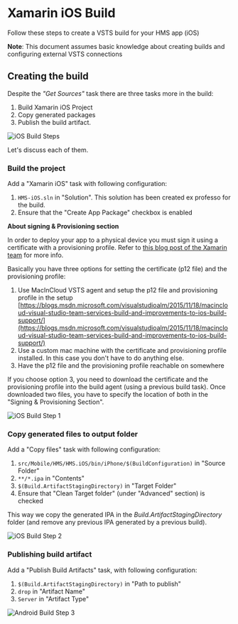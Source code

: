 # Xamarin iOS Build

Follow these steps to create a VSTS build for your HMS app (iOS)

**Note**: This document assumes basic knowledge about creating builds and configuring external VSTS connections 

## Creating the build

Despite the _"Get Sources"_ task there are three tasks more in the build:

1. Build Xamarin iOS Project
2. Copy generated packages
3. Publish the build artifact.

![iOS Build Steps](images/ios-build.png)

Let's discuss each of them.

### Build the project

Add a "Xamarin iOS" task with following configuration:

1. `HMS-iOS.sln` in "Solution". This solution has been created ex professo for the build.
2. Ensure that the "Create App Package" checkbox is enabled

**About signing & Provisioning section**

In order to deploy your app to a physical device you must sign it using a certificate with a provisioning profile. Refer to [this blog
post of the Xamarin team](https://blog.xamarin.com/continuous-integration-for-ios-apps-with-visual-studio-team-services/) for more info.

Basically you have three options for setting the certificate (p12 file) and the provisioning profile:

1. Use MacInCloud VSTS agent and setup the p12 file and provisioning profile in the setup [https://blogs.msdn.microsoft.com/visualstudioalm/2015/11/18/macincloud-visual-studio-team-services-build-and-improvements-to-ios-build-support/](https://blogs.msdn.microsoft.com/visualstudioalm/2015/11/18/macincloud-visual-studio-team-services-build-and-improvements-to-ios-build-support/)
2. Use a custom mac machine with the certificate and provisioning profile installed. In this case you don't have to do anything else.
3. Have the p12 file and the provisioning profile reachable on somewhere

If you choose option 3, you need to download the certificate and the provisioning profile into the build agent (using a previous build task).
Once downloaded two files, you have to specify the location of both in the "Signing & Provisioning Section".

![iOS Build Step 1](images/ios-build-step1.png)

### Copy generated files to output folder

Add a "Copy files" task with following configuration:

1. `src/Mobile/HMS/HMS.iOS/bin/iPhone/$(BuildConfiguration)` in "Source Folder"
2. `**/*.ipa` in "Contents"
3. `$(Build.ArtifactStagingDirectory)` in "Target Folder"
4. Ensure that "Clean Target folder" (under "Advanced" section) is checked

This way we copy the generated IPA in the _Build.ArtifactStagingDirectory_ folder (and remove any previous IPA generated by a previous build).

![iOS Build Step 2](images/ios-build-step2.png)

### Publishing build artifact

Add a "Publish Build Artifacts" task, with following configuration:

1. `$(Build.ArtifactStagingDirectory)` in "Path to publish"
2. `drop` in "Artifact Name"
3. `Server` in "Artifact Type"

![Android Build Step 3](images/ios-build-step3.png)
